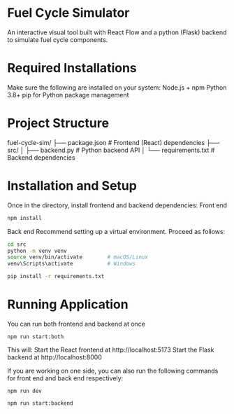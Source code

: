 # Fuel Cycle Simulator
An interactive visual tool built with React Flow and a python (Flask) backend to simulate fuel cycle components.

# Required Installations
Make sure the following are installed on your system:
Node.js + npm
Python 3.8+
pip for Python package management

# Project Structure
fuel-cycle-sim/
├── package.json          # Frontend (React) dependencies
├── src/
│   ├── backend.py        # Python backend API
│   └── requirements.txt  # Backend dependencies

# Installation and Setup
Once in the directory, install frontend and backend dependencies:
Front end
```bash
npm install
```
Back end
Recommend setting up a virtual environment. Proceed as follows:
```bash
cd src
python -m venv venv
source venv/bin/activate        # macOS/Linux
venv\Scripts\activate           # Windows

pip install -r requirements.txt
```
# Running Application
You can run both frontend and backend at once
```
npm run start:both
```
This will:
Start the React frontend at http://localhost:5173
Start the Flask backend at http://localhost:8000

If you are working on one side, you can also run the following commands for front end and back end respectively:
```
npm run dev
```
```
npm run start:backend
```

<!-- # React + Vite

This template provides a minimal setup to get React working in Vite with HMR and some ESLint rules.

Currently, two official plugins are available:

- [@vitejs/plugin-react](https://github.com/vitejs/vite-plugin-react/blob/main/packages/plugin-react) uses [Babel](https://babeljs.io/) for Fast Refresh
- [@vitejs/plugin-react-swc](https://github.com/vitejs/vite-plugin-react/blob/main/packages/plugin-react-swc) uses [SWC](https://swc.rs/) for Fast Refresh

## Expanding the ESLint configuration

If you are developing a production application, we recommend using TypeScript with type-aware lint rules enabled. Check out the [TS template](https://github.com/vitejs/vite/tree/main/packages/create-vite/template-react-ts) for information on how to integrate TypeScript and [`typescript-eslint`](https://typescript-eslint.io) in your project.


# Installation

Install Javascript is you don't have node.js
```bash
sudo apt install npm
```

Install [vite](https://vite.dev/) 
```bash
npm install -D vite
```

Install [xyflow react](https://github.com/xyflow/xyflow) 
```bash
npm install @xyflow/react
```

Install [Flask](https://flask.palletsprojects.com/en/stable/installation/) 
```bash
pip install flask
```

Install [Flask CORS](https://pypi.org/project/flask-cors/) 
```bash
pip install flask-cors
```

Install [concurrently](https://pypi.org/project/concurrently/) 
```bash
pip install concurrently
```

## Run application

Once in the  directory, 
```
npm run start:both
``` -->
